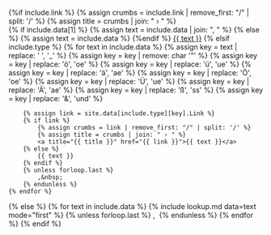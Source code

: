 {%if include.link %}
    {% assign crumbs = include.link | remove_first: "/" | split: '/' %}
    {% assign title = crumbs | join: " › " %}   
    {% if include.data[1] %}
        {% assign text = include.data | join: ", " %}
    {% else %}
        {% assign text = include.data %}
    {%endif %}
    <a title="{{ title }}" href="{{ include.link }}">{{ text }}</a>
{% elsif include.type %}
    {% for text in include.data %}
        {% assign key = text | replace: ' ', '_' %}
        {% assign key = key | remove: char '"' %}
        {% assign key = key | replace: 'ö', 'oe' %}
        {% assign key = key | replace: 'ü', 'ue' %}
        {% assign key = key | replace: 'ä', 'ae' %}
        {% assign key = key | replace: 'Ö', 'oe' %}
        {% assign key = key | replace: 'Ü', 'ue' %}
        {% assign key = key | replace: 'Ä', 'ae' %}
        {% assign key = key | replace: 'ß', 'ss' %}
        {% assign key = key | replace: '&', 'und' %}

        {% assign link = site.data[include.type][key].Link %}
        {% if link %}
            {% assign crumbs = link | remove_first: "/" | split: '/' %}
            {% assign title = crumbs | join: " › " %}
            <a title="{{ title }}" href="{{ link }}">{{ text }}</a>
        {% else %}
            {{ text }}
        {% endif %}
        {% unless forloop.last %}
            ,&nbsp;
        {% endunless %}
    {% endfor %}
{% else %}
    {% for text in include.data %}
        {% include lookup.md data=text mode="first" %}
        {% unless forloop.last %}
            ,&nbsp;
        {% endunless %}
    {% endfor %}
{% endif %}
